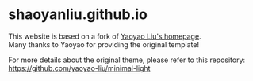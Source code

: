 # shaoyanliu.github.io

This website is based on a fork of [Yaoyao Liu's homepage](https://yaoyaoliu.web.illinois.edu/).  
Many thanks to Yaoyao for providing the original template!

For more details about the original theme, please refer to this repository:  
<https://github.com/yaoyao-liu/minimal-light>